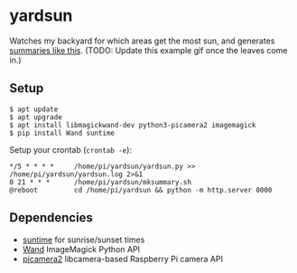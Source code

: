 # yardsun

Watches my backyard for which areas get the most sun, and generates [summaries like this](https://imgur.com/r3gQUbP).
(TODO: Update this example gif once the leaves come in.)

## Setup

```shell
$ apt update
$ apt upgrade
$ apt install libmagickwand-dev python3-picamera2 imagemagick
$ pip install Wand suntime
```

Setup your crontab (`crontab -e`):

```
*/5 * * * *     /home/pi/yardsun/yardsun.py >> /home/pi/yardsun/yardsun.log 2>&1
0 21 * * *      /home/pi/yardsun/mksummary.sh
@reboot         cd /home/pi/yardsun && python -m http.server 8000
```

## Dependencies

* [suntime](https://github.com/SatAgro/suntime) for sunrise/sunset times
* [Wand](https://docs.wand-py.org/) ImageMagick Python API
* [picamera2](https://github.com/raspberrypi/picamera2) libcamera-based Raspberry Pi camera API
